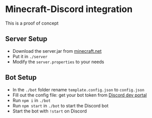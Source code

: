 # Minecraft-Discord integration
This is a proof of concept

## Server Setup
- Download the server.jar from [minecraft.net](https://www.minecraft.net/download/server)
- Put it in `./server`
- Modify the `server.properties` to your needs

## Bot Setup
- In the `./bot` folder rename `template.config.json` to `config.json`
- Fill out the config file: get your bot token from [Discord dev portal](https://discord.com/developers/applications)
- Run `npm i` in `./bot`
- Run `npm start` in `./bot` to start the Discord bot
- Start the bot with `!start` on Discord